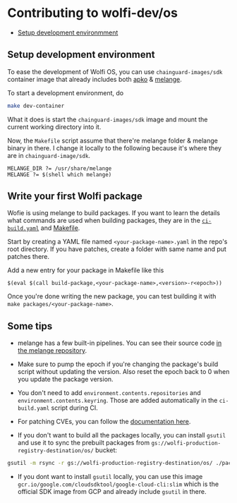 # Contributing to wolfi-dev/os

* [Setup development environmment](#setup-development-environment)

## Setup development environment

To ease the development of Wolfi OS, you can use `chainguard-images/sdk` container image that already includes both [apko](https://github.com/chainguard-dev/apko) & [melange](https://github.com/chainguard-dev/melange).

To start a development environment, do

```sh
make dev-container
```

What it does is start the `chainguard-images/sdk` image and mount the current working directory into it.

Now, the `Makefile` script assume that there're melange folder & melange binary in there. I change it locally to the following because it's where they are in `chainguard-image/sdk`.

```
MELANGE_DIR ?= /usr/share/melange
MELANGE ?= $(shell which melange)
```

## Write your first Wolfi package

Wofie is using melange to build packages. If you want to learn the details what commands are used when building packages, they are in the [`ci-build.yaml`](.github/workflows/ci-build.yaml) and [Makefile](Makefile).

Start by creating a YAML file named `<your-package-name>.yaml` in the repo's root directory. If you have patches, create a folder with same name and put patches there.

Add a new entry for your package in Makefile like this

```
$(eval $(call build-package,<your-package-name>,<version>-r<epoch>))
```

Once you're done writing the new package, you can test building it with `make packages/<your-package-name>`.

## Some tips

- melange has a few built-in pipelines. You can see their source code [in the melange repository](https://github.com/chainguard-dev/melange/tree/main/pkg/build/pipelines).

- Make sure to pump the epoch if you're changing the package's build script without updating the version. Also reset the epoch back to 0 when you update the package version.

- You don't need to add `environment.contents.repositories` and `environment.contents.keyring`. Those are added automatically in the `ci-build.yaml` script during CI.

- For patching CVEs, you can follow the [documentation here](HOW_TO_PATCH_CVES.md).

- If you don't want to build all the packages locally, you can install `gsutil` and use it to sync the prebuilt packages from `gs://wolfi-production-registry-destination/os/` bucket: 

```sh
gsutil -m rsync -r gs://wolfi-production-registry-destination/os/ ./packages
```

- If you dont want to install `gsutil` locally, you can use this image `gcr.io/google.com/cloudsdktool/google-cloud-cli:slim` which is the official SDK image from GCP and already include `gsutil` in there.